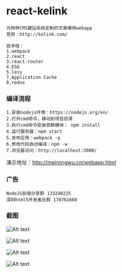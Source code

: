 # react-kelink
```
为柯林CMS建站系统定制的文章模块webapp
官网：http://kelink.com/
```
```
技术栈：
1.webpack
2.react
3.react-router
4.ES6
5.less
7.Application Cache
8.redux
```
### 编译流程
```
1.安装nodejs环境：https://nodejs.org/en/
2.打开cmd命令，移动到项目目录
3.执行cmd命令安装依赖模块： npm install
4.运行服务器：npm start 
5.发布应用：webpack -p
6.修改代码自动编译：npm -w
7.浏览器访问：http://localhost:3000/
```

演示地址：http://meirongwu.cn/webapp.html

### 广告
```
NodeJS前端分享群 133240225
深圳html5开发者社群 170761660
```
### 截图
![Alt text](shot/1.png)

![Alt text](shot/2.png)

![Alt text](shot/3.png)

![Alt text](shot/4.png)
